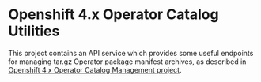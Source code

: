 # Openshift 4.x Operator Catalog Utilities

This project contains an API service which provides some useful endpoints for managing tar.gz Operator package manifest archives, as described in [Openshift 4.x Operator Catalog Management project](https://github.com/ldojo/ocp4-operator-catalog-management). 




